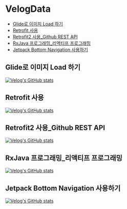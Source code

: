 # VelogData
- [Glide로 이미지 Load 하기](#glide로-이미지-load-하기)
- [Retrofit 사용](#retrofit-사용)
- [Retrofit2 사용_Github REST API](#retrofit2-사용_github-rest-api)
- [RxJava 프로그래밍_리액티프 프로그래밍](#rxjava-프로그래밍_리액티프-프로그래밍)
- [Jetpack Bottom Navigation 사용하기](#jetpack-bottom-navigation-사용하기)


## Glide로 이미지 Load 하기
[![Velog's GitHub stats](https://velog-readme-stats.vercel.app/api?name=jiwon3378)](https://velog.io/@jiwon3378/Android-Glide-%EB%A1%9C-%EC%9D%B4%EB%AF%B8%EC%A7%80-Load%ED%95%98%EA%B8%B0)


## Retrofit 사용
[![Velog's GitHub stats](https://velog-readme-stats.vercel.app/api?name=jiwon3378)](https://velog.io/@jiwon3378/AndroidRetrofit%EC%9C%BC%EB%A1%9C-Rest-API%EB%A5%BC-%EC%82%AC%EC%9A%A9)


## Retrofit2 사용_Github REST API
[![Velog's GitHub stats](https://velog-readme-stats.vercel.app/api?name=jiwon3378)](https://velog.io/@jiwon3378/Android-Retrofit2-%EC%82%AC%EC%9A%A9-Github-REST-API)


## RxJava 프로그래밍_리액티프 프로그래밍
[![Velog's GitHub stats](https://velog-readme-stats.vercel.app/api?name=jiwon3378)](https://velog.io/@jiwon3378/RxJava-RxJava-%ED%94%84%EB%A1%9C%EA%B7%B8%EB%9E%98%EB%B0%8D-%EB%A6%AC%EC%95%A1%ED%8B%B0%ED%94%84-%ED%94%84%EB%A1%9C%EA%B7%B8%EB%9E%98%EB%B0%8D)

## Jetpack Bottom Navigation 사용하기
[![Velog's GitHub stats](https://velog-readme-stats.vercel.app/api?name=jiwon3378)](https://velog.io/@jiwon3378/Android-Jetpack-Bottom-Navigation-%EC%82%AC%EC%9A%A9%ED%95%98%EA%B8%B0)
